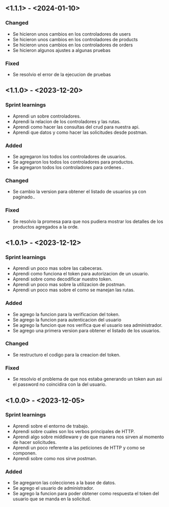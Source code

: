 ## <1.1.1> - <2024-01-10>

### Changed 
- Se hicieron unos cambios en los controladores de users
- Se hicieron unos cambios en los controladores de products
- Se hicieron unos cambios en los controladores de orders
- Se hicieron algunos ajustes a algunas pruebas

### Fixed 
- Se resolvio el error de la ejecucion de pruebas

## <1.1.0> - <2023-12-20>

### Sprint learnings
- Aprendi un sobre controladores.
- Aprendi la relacion de los controladores y las rutas.
- Aprendi como hacer las consultas del crud para nuestra api.
- Aprendi que datos y como hacer las solicitudes desde postman.


### Added

- Se agregaron los todos los controladores de usuarios.
- Se agregaron los todos los controladores para productos. 
- Se agregaron todos los controladores para ordenes .

### Changed 
- Se cambio la version para obtener el listado de usuarios ya con paginado..

### Fixed 
- Se resolvio la promesa para que nos pudiera mostrar los detalles de los productos agregados a la orde.

## <1.0.1> - <2023-12-12>

### Sprint learnings
- Aprendi un poco mas sobre las cabeceras.
- Aprendi como funciona el token para autorizacion de un usuario.
- Aprendi sobre como decodificar nuestro token.
- Aprendi un poco mas sobre la utilizacion de postman.
- Aprendi un poco mas sobre el como se manejan las rutas.


### Added

- Se agrego la funcion para la verificacion del token.
- Se agrego la funcion para autenticacion del usuario 
- Se agrego la funcion que nos verifica que el usuario sea administrador.
- Se agrego una primera version para obtener el listado de los usuarios.

### Changed 
- Se restructuro el codigo para la creacion del token.

### Fixed 
- Se resolvio el problema de que nos estaba generando un token aun asi el password no coincidira con la del usuario.

## <1.0.0> - <2023-12-05>

### Sprint learnings
- Aprendi sobre el entorno de trabajo.
- Aprendi sobre cuales son los verbos principales de HTTP.
- Aprendi algo sobre middleware y de que manera nos sirven al momento de hacer solicitudes.
- Aprendi un poco referente a las peticiones de HTTP y como se componen. 
- Aprendi sobre como nos sirve postman. 

### Added

- Se agregaron las colecciones a la base de datos.
- Se agrego el usuario de administrador.
- Se agrego la funcion para poder obtener como respuesta el token del usuario que se manda en la solicitud.
